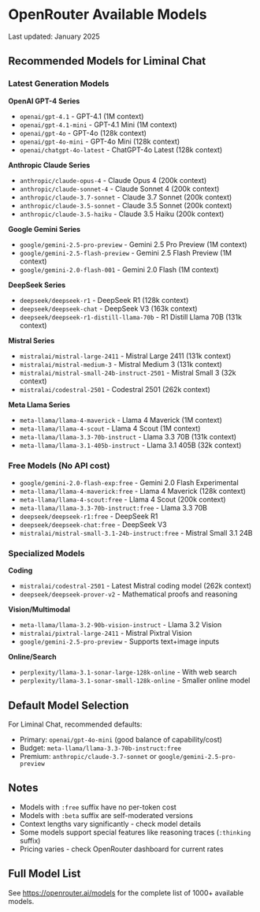 # OpenRouter Available Models

Last updated: January 2025

## Recommended Models for Liminal Chat

### Latest Generation Models

**OpenAI GPT-4 Series**
- `openai/gpt-4.1` - GPT-4.1 (1M context)
- `openai/gpt-4.1-mini` - GPT-4.1 Mini (1M context)
- `openai/gpt-4o` - GPT-4o (128k context)
- `openai/gpt-4o-mini` - GPT-4o Mini (128k context)
- `openai/chatgpt-4o-latest` - ChatGPT-4o Latest (128k context)

**Anthropic Claude Series**
- `anthropic/claude-opus-4` - Claude Opus 4 (200k context)
- `anthropic/claude-sonnet-4` - Claude Sonnet 4 (200k context)
- `anthropic/claude-3.7-sonnet` - Claude 3.7 Sonnet (200k context)
- `anthropic/claude-3.5-sonnet` - Claude 3.5 Sonnet (200k context)
- `anthropic/claude-3.5-haiku` - Claude 3.5 Haiku (200k context)

**Google Gemini Series**
- `google/gemini-2.5-pro-preview` - Gemini 2.5 Pro Preview (1M context)
- `google/gemini-2.5-flash-preview` - Gemini 2.5 Flash Preview (1M context)
- `google/gemini-2.0-flash-001` - Gemini 2.0 Flash (1M context)

**DeepSeek Series**
- `deepseek/deepseek-r1` - DeepSeek R1 (128k context)
- `deepseek/deepseek-chat` - DeepSeek V3 (163k context)
- `deepseek/deepseek-r1-distill-llama-70b` - R1 Distill Llama 70B (131k context)

**Mistral Series**
- `mistralai/mistral-large-2411` - Mistral Large 2411 (131k context)
- `mistralai/mistral-medium-3` - Mistral Medium 3 (131k context)
- `mistralai/mistral-small-24b-instruct-2501` - Mistral Small 3 (32k context)
- `mistralai/codestral-2501` - Codestral 2501 (262k context)

**Meta Llama Series**
- `meta-llama/llama-4-maverick` - Llama 4 Maverick (1M context)
- `meta-llama/llama-4-scout` - Llama 4 Scout (1M context)
- `meta-llama/llama-3.3-70b-instruct` - Llama 3.3 70B (131k context)
- `meta-llama/llama-3.1-405b-instruct` - Llama 3.1 405B (32k context)

### Free Models (No API cost)

- `google/gemini-2.0-flash-exp:free` - Gemini 2.0 Flash Experimental
- `meta-llama/llama-4-maverick:free` - Llama 4 Maverick (128k context)
- `meta-llama/llama-4-scout:free` - Llama 4 Scout (200k context)
- `meta-llama/llama-3.3-70b-instruct:free` - Llama 3.3 70B
- `deepseek/deepseek-r1:free` - DeepSeek R1
- `deepseek/deepseek-chat:free` - DeepSeek V3
- `mistralai/mistral-small-3.1-24b-instruct:free` - Mistral Small 3.1 24B

### Specialized Models

**Coding**
- `mistralai/codestral-2501` - Latest Mistral coding model (262k context)
- `deepseek/deepseek-prover-v2` - Mathematical proofs and reasoning

**Vision/Multimodal**
- `meta-llama/llama-3.2-90b-vision-instruct` - Llama 3.2 Vision
- `mistralai/pixtral-large-2411` - Mistral Pixtral Vision
- `google/gemini-2.5-pro-preview` - Supports text+image inputs

**Online/Search**
- `perplexity/llama-3.1-sonar-large-128k-online` - With web search
- `perplexity/llama-3.1-sonar-small-128k-online` - Smaller online model

## Default Model Selection

For Liminal Chat, recommended defaults:
- Primary: `openai/gpt-4o-mini` (good balance of capability/cost)
- Budget: `meta-llama/llama-3.3-70b-instruct:free` 
- Premium: `anthropic/claude-3.7-sonnet` or `google/gemini-2.5-pro-preview`

## Notes

- Models with `:free` suffix have no per-token cost
- Models with `:beta` suffix are self-moderated versions
- Context lengths vary significantly - check model details
- Some models support special features like reasoning traces (`:thinking` suffix)
- Pricing varies - check OpenRouter dashboard for current rates

## Full Model List

See https://openrouter.ai/models for the complete list of 1000+ available models.